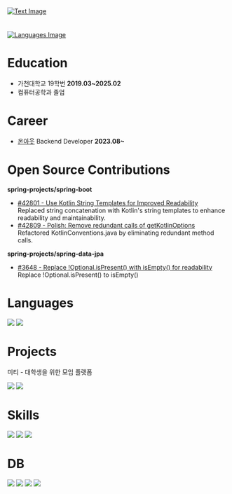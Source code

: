 <a href="https://github.com/jeonghyeon00/github-decorator" target="_blank">
  <img 
    src="https://gd.breakti.me/api/v1/svg/text?text=jeonghyeon00&theme=DARK" 
    alt="Text Image" 
    style="display: block; margin: 10px auto;">
</a>

<br>

<a href="https://github.com/jeonghyeon00/github-decorator" target="_blank">
  <img 
    src="https://gd.breakti.me/api/v1/svg/languages?nickname=jeonghyeon00&theme=DARK" 
    alt="Languages Image" 
    style="display: block; margin: 10px auto;">
</a>

# Education

- 가천대학교 19학번 **2019.03~2025.02**
- 컴퓨터공학과 졸업

# Career
 - [온아웃](https://corp.on-out.com/) Backend Developer **2023.08~**

# Open Source Contributions

**spring-projects/spring-boot**    
- [#42801 - Use Kotlin String Templates for Improved Readability](https://github.com/spring-projects/spring-boot/pull/42801)  
  Replaced string concatenation with Kotlin's string templates to enhance readability and maintainability.
- [#42809 - Polish: Remove redundant calls of getKotlinOptions](https://github.com/spring-projects/spring-boot/pull/42809)  
  Refactored KotlinConventions.java by eliminating redundant method calls.
  
**spring-projects/spring-data-jpa**
- [#3648 - Replace !Optional.isPresent() with isEmpty() for readability](https://github.com/spring-projects/spring-data-jpa/pull/3648)   
  Replace !Optional.isPresent() to isEmpty()
  
# Languages
<img src="https://img.shields.io/badge/Kotlin-7F52FF?style=for-the-badge&logo=Kotlin&logoColor=white"/> <img src="https://img.shields.io/badge/Java-3126CB?style=for-the-badge&logo=Java&logoColor=white"/>    


# Projects

미티 - 대학생을 위한 모임 플랫폼

<a href="https://play.google.com/store/apps/details?id=com.gcc.miti&pli=1" target="_blank"><img src="https://img.shields.io/badge/Google%20Play-414141?style=for-the-badge&logo=googleplay&logoColor=white"/></a>
<a href="https://apps.apple.com/kr/app/%EB%AF%B8%ED%8B%B0/id6478576518" target="_blank"><img src="https://img.shields.io/badge/App%20Store-0D96F6?style=for-the-badge&logo=appstore&logoColor=white"/></a>

# Skills

<img src="https://img.shields.io/badge/Spring-6DB33F?style=for-the-badge&logo=Spring&logoColor=white"/> <img src="https://img.shields.io/badge/docker-2496ED?style=for-the-badge&logo=docker&logoColor=white"> <img src="https://img.shields.io/badge/Firebase-FFCA28?style=for-the-badge&logo=Firebase&logoColor=white">

# DB

<img src="https://img.shields.io/badge/PostgreSQL-4169E1?style=for-the-badge&logo=PostgreSQL&logoColor=white"/> <img src="https://img.shields.io/badge/Redis-DC382D?style=for-the-badge&logo=Redis&logoColor=white"> <img src="https://img.shields.io/badge/Flyway-CC0200?style=for-the-badge&logo=Flyway&logoColor=white"/>
<img src="https://img.shields.io/badge/MySQL-4479A1?style=for-the-badge&logo=MySQL&logoColor=white"/> 



